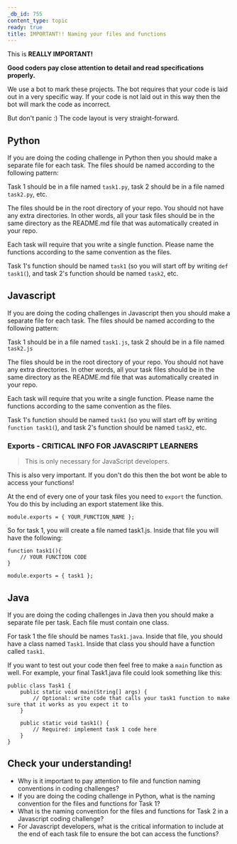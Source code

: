 ```yaml
---
_db_id: 755
content_type: topic
ready: true
title: IMPORTANT!! Naming your files and functions
---
```


This is **REALLY IMPORTANT!**

**Good coders pay close attention to detail and read specifications properly.**


We use a bot to mark these projects. The bot requires that your code is laid out in a very specific way. If your code is not laid out in this way then the bot will mark the code as incorrect.

But don't panic :) The code layout is very straight-forward.

## Python

If you are doing the coding challenge in Python then you should make a separate file for each task. The files should be named according to the following pattern:

Task 1 should be in a file named `task1.py`, task 2 should be in a file named `task2.py`, etc.

The files should be in the root directory of your repo. You should not have any extra directories. In other words, all your task files should be in the same directory as the README.md file that was automatically created in your repo.

Each task will require that you write a single function. Please name the functions according to the same convention as the files.

Task 1's function should be named `task1` (so you will start off by writing `def task1(`), and task 2's function should be named `task2`, etc.

## Javascript

If you are doing the coding challenges in Javascript then you should make a separate file for each task. The files should be named according to the following pattern:

Task 1 should be in a file named `task1.js`, task 2 should be in a file named `task2.js`

The files should be in the root directory of your repo. You should not have any extra directories. In other words, all your task files should be in the same directory as the README.md file that was automatically created in your repo.

Each task will require that you write a single function. Please name the functions according to the same convention as the files.

Task 1's function should be named `task1`  (so you will start off by writing `function task1(`), and task 2's function should be named `task2`, etc.



### Exports - CRITICAL INFO FOR JAVASCRIPT LEARNERS

> This is only necessary for JavaScript developers.

This is also very important. If you don't do this then the bot wont be able to access your functions!

At the end of every one of your task files you need to `export` the function. You do this by including an export statement like this.

```
module.exports = { YOUR_FUNCTION_NAME };
```

So for task 1, you will create a file named task1.js. Inside that file you will have the following:

```
function task1(){
    // YOUR FUNCTION CODE
}

module.exports = { task1 };

```
## Java 

If you are doing the coding challenges in Java then you should make a separate file per task. Each file must contain one class.

For task 1 the file should be names `Task1.java`. Inside that file, you should have a class named `Task1`. Inside that class you should have a function called `task1`.

If you want to test out your code then feel free to make a `main` function as well. For example, your final Task1.java file could look something like this:

```
public class Task1 {
    public static void main(String[] args) {
        // Optional: write code that calls your task1 function to make sure that it works as you expect it to
    }

    public static void task1() {
        // Required: implement task 1 code here
    }
}
```

## Check your understanding!

- Why is it important to pay attention to file and function naming conventions in coding challenges?
- If you are doing the coding challenge in Python, what is the naming convention for the files and functions for Task 1?
- What is the naming convention for the files and functions for Task 2 in a Javascript coding challenge?
- For Javascript developers, what is the critical information to include at the end of each task file to ensure the bot can access the functions?